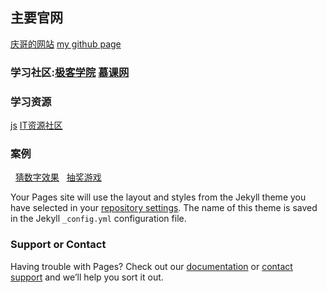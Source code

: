 ## 主要官网

[庆哥的网站](https://zptcsoft.github.io) [my github page](https://github.com/wzlsz)
### 学习社区:[极客学院](https://www.jikexueyuan.com)    [慕课网](https://www.imooc.com/)

### 学习资源
   [js](http://javascript.ruanyifeng.com/)
   [IT资源社区](http://download.csdn.net/)
### 案例
   [猜数字效果](https://wzlsz.github.io/wzlsz/demo3/index.html)
   [抽奖游戏](https://wzlsz.github.io/LuckDraw/index.html)

Your Pages site will use the layout and styles from the Jekyll theme you have selected in your [repository settings](https://github.com/wzlsz/wzlsz.github.io/settings). The name of this theme is saved in the Jekyll `_config.yml` configuration file.

### Support or Contact

Having trouble with Pages? Check out our [documentation](https://help.github.com/categories/github-pages-basics/) or [contact support](https://github.com/contact) and we’ll help you sort it out.
